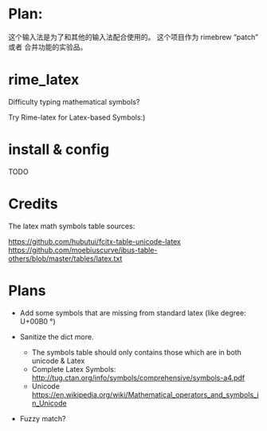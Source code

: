 # Plan:

这个输入法是为了和其他的输入法配合使用的。
这个项目作为 rimebrew “patch” 或者 合并功能的实验品。

# rime_latex
Difficulty typing mathematical symbols?

Try Rime-latex for Latex-based Symbols:)

# install & config

TODO

# Credits

The latex math symbols table sources:

https://github.com/hubutui/fcitx-table-unicode-latex
https://github.com/moebiuscurve/ibus-table-others/blob/master/tables/latex.txt

# Plans

+ Add some symbols that are missing from standard latex (like degree: U+00B0 °) 
+ Sanitize the dict more.
  + The symbols table should only contains those which are in both unicode & Latex
  + Complete Latex Symbols: <http://tug.ctan.org/info/symbols/comprehensive/symbols-a4.pdf>
  + Unicode <https://en.wikipedia.org/wiki/Mathematical_operators_and_symbols_in_Unicode>

+ Fuzzy match?

